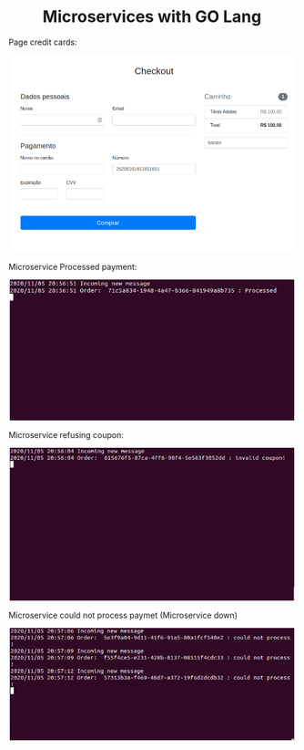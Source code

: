 <h1 style="text-align:center">Microservices with GO Lang</h1>

Page credit cards:

<center> 
  <img src="./img/home.png"  width="500px" heigth="300px">
</center>

Microservice Processed payment:

<center> 
  <img src="./img/processed.png"  width="500px" heigth="300px">
</center>


Microservice refusing coupon:
<center> 
  <img src="./img/invalid.png"  width="500px" heigth="300px">
</center>

Microservice could not process paymet (Microservice down)
<center> 
  <img src="./img/micros_down.png"  width="500px" heigth="300px">
</center>